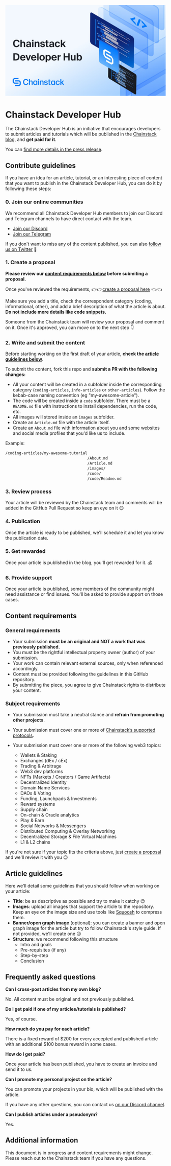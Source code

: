 ![](./dev-hub-banner.jpeg)

# Chainstack Developer Hub

The Chainstack Developer Hub is an initiative that encourages developers to submit articles and tutorials which will be published in the [Chainstack blog](https://chainstack.com/blog/), and **get paid for it**.

You can [find more details in the press release]().

## Contribute guidelines

If you have an idea for an article, tutorial, or an interesting piece of content that you want to publish in the Chainstack Developer Hub, you can do it by following these steps:

### 0. Join our online communities

We recommend all Chainstack Developer Hub members to join our Discord and Telegram channels to have direct contact with the team.

- [Join our Discord](https://discord.gg/Cymtg2f7pX)
- [Join our Telegram](https://t.me/chainstack)

If you don't want to miss any of the content published, you can also [follow us on Twitter](https://twitter.com/ChainstackHQ) 🤙

### 1. Create a proposal

**Please review our [content requirements below](#content-requirements) before submiting a proposal.**

Once you've reviewed the requirements, 👉👉[create a proposal here](https://github.com/chainstack/developer-hub-content/issues/new?assignees=&labels=&template=proposal.md&title=%5BPROPOSAL%5D) 👈👈

Make sure you add a title, check the correspondent category (coding, informational, other), and add a brief description of what the article is about. **Do not include more details like code snippets.**

Someone from the Chainstack team will review your proposal and comment on it. Once it's approved, you can move on to the next step 👇

### 2. Write and submit the content

Before starting working on the first draft of your article, **check the [article guidelines below](#article-guidelines)**.

To submit the content, fork this repo and **submit a PR with the following changes:**

- All your content will be created in a subfolder inside the corresponding category (`coding-articles`, `info-articles` or `other-articles`). Follow the kebab-case naming convention (eg "my-awesome-article").
- The code will be created inside a `code` subfolder. There must be a `README.md` file with instructions to install dependencies, run the code, etc.
- All images will stored inside an `images` subfolder.
- Create an `Article.md` file with the article itself.
- Create an `About.md` file with information about you and some websites and social media profiles that you'd like us to include.

Example:

```
/coding-articles/my-awesome-tutorial
                                    /About.md
                                    /Article.md
                                    /images/
                                    /code/
                                    /code/Readme.md
```

### 3. Review process

Your article will be reviewed by the Chainstack team and comments will be added in the GitHub Pull Request so keep an eye on it 😉

### 4. Publication

Once the article is ready to be published, we'll schedule it and let you know the publication date.

### 5. Get rewarded

Once your article is published in the blog, you'll get rewarded for it. 💰

### 6. Provide support

Once your article is published, some members of the community might need assistance or find issues. You'll be asked to provide support on those cases.

## Content requirements

### General requirements

- Your submission **must be an original and NOT a work that was previously published.**
- You must be the rightful intellectual property owner (author) of your submission.
- Your work can contain relevant external sources, only when referenced accordingly.
- Content must be provided following the guidelines in this GitHub repository.
- By submitting the piece, you agree to give Chainstack rights to distribute your content.

### Subject requirements

- Your submission must take a neutral stance and **refrain from promoting other projects**.
- Your submission must cover one or more of [Chainstack’s supported protocols](https://chainstack.com/protocols/).
- Your submission must cover one or more of the following web3 topics:

  - Wallets & Staking
  - Exchanges (dEx / cEx)
  - Trading & Arbitrage
  - Web3 dev platforms
  - NFTs (Markets / Creators / Game Artifacts)
  - Decentralized Identity
  - Domain Name Services
  - DAOs & Voting
  - Funding, Launchpads & Investments
  - Reward systems
  - Supply chain
  - On-chain & Oracle analytics
  - Play & Earn
  - Social Networks & Messengers
  - Distributed Computing & Overlay Networking
  - Decentralized Storage & File Virtual Machines
  - L1 & L2 chains

If you're not sure if your topic fits the criteria above, just [create a proposal](https://github.com/chainstack/developer-hub-content/issues/new?assignees=&labels=&template=proposal.md&title=%5BPROPOSAL%5D) and we'll review it with you 😉

## Article guidelines

Here we'll detail some guidelines that you should follow when working on your article:

- **Title**: be as descriptive as possible and try to make it catchy 😉
- **Images**: upload all images that support the article to the repository. Keep an eye on the image size and use tools like [Squoosh](https://squoosh.app/) to compress them.
- **Banner/open graph image** (optional): you can create a banner and open graph image for the article but try to follow Chainstack's style guide. If not provided, we'll create one 😉
- **Structure**: we recommend following this structure
  - Intro and goals
  - Pre-requisites (if any)
  - Step-by-step
  - Conclusion

## Frequently asked questions

**Can I cross-post articles from my own blog?**

No. All content must be original and not previously published.

**Do I get paid if one of my articles/tutorials is published?**

Yes, of course.

**How much do you pay for each article?**

There is a fixed reward of $200 for every accepted and published article with an additional $100 bonus reward in some cases.

**How do I get paid?**

Once your article has been published, you have to create an invoice and send it to us.

**Can I promote my personal project on the article?**

You can promote your projects in your bio, which will be published with the article.

If you have any other questions, you can contact us [on our Discord channel](https://discord.gg/Cymtg2f7pX).

**Can I publish articles under a pseudonym?**

Yes.

## Additional information

This document is in progress and content requirements might change. Please reach out to the Chainstack team if you have any questions.
